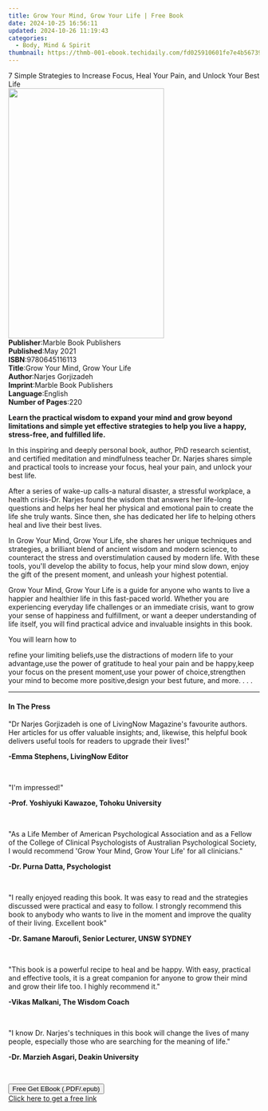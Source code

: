 ```yaml
---
title: Grow Your Mind, Grow Your Life | Free Book
date: 2024-10-25 16:56:11
updated: 2024-10-26 11:19:43
categories:
  - Body, Mind & Spirit
thumbnail: https://thmb-001-ebook.techidaily.com/fd025910601fe7e4b56739397aa93df2d552d24f0d07fcd6836fa95c76613539.jpg
---
```

<main id="book-container">
  <div class="flex flex-col">
    <div class="book-brief flex-1 py-6 px-4 sm:p-6 md:py-10 md:px-8">
      <!-- brief-->
      <div class="book-brief-main">
        7 Simple Strategies to Increase Focus, Heal Your Pain, and Unlock Your
        Best Life
      </div>
    </div>
    <div
      class="book-meta-info flex-1 grid gap-4 col-start-1 col-end-3 row-start-1 sm:mb-6 sm:grid-cols-4 lg:gap-6 lg:col-start-2 lg:row-end-6 lg:row-span-6 lg:mb-0"
    >
      <div
        class="book-meta-info-left place-content-center mt-4 p-4 text-sm leading-6 col-start-2 col-span-2 dark:text-slate-400"
      >
        <img
          class="w-full h-500 object-cover rounded-lg sm:h-255 sm:col-span-2 lg:col-span-full"
          src="https://img-001-ebook.techidaily.com/8aef0a8ae73dcfc390b7c279eac82a4add089824d4b4bd73c63a50dec337a8f4.jpg"
          alt=""
          width="312"
          height="500"
        />
      </div>
      <div
        class="book-meta-info-right mt-2 col-start-1 row-start-2 col-span-3 self-center"
      >
        <!-- meta data  -->
        <div class="flex flex-col px-4 md:px-8">
          <div class="flex-1">
            <strong>Publisher</strong>:<span class="px-2"
              >Marble Book Publishers</span
            >
          </div>
          <div class="flex-1">
            <strong>Published</strong>:<span class="px-2">May 2021</span>
          </div>
          <div class="flex-1">
            <strong>ISBN</strong>:<span class="px-2">9780645116113</span>
          </div>
          <div class="flex-1">
            <strong>Title</strong>:<span class="px-2"
              >Grow Your Mind, Grow Your Life</span
            >
          </div>
          <div class="flex-1">
            <strong>Author</strong>:<span class="px-2">Narjes Gorjizadeh</span>
          </div>
          <div class="flex-1">
            <strong>Imprint</strong>:<span class="px-2"
              >Marble Book Publishers</span
            >
          </div>
          <div class="flex-1">
            <strong>Language</strong>:<span class="px-2">English</span>
          </div>
          <div class="flex-1">
            <strong>Number of Pages</strong>:<span class="px-2">220</span>
          </div>
        </div>
      </div>
    </div>
    <div class="book-description flex-1 py-6 px-4 sm:p-6 md:py-10 md:px-8">
      <div class="book-description-main">
        <div accordion-content="" id="description">
          <p>
            <strong
              >Learn the practical wisdom to expand your mind and grow beyond
              limitations and simple yet effective strategies to help you live a
              happy, stress-free, and fulfilled life.</strong
            >
          </p>
          <p>
            In this inspiring and deeply personal book, author, PhD research
            scientist, and certified meditation and mindfulness teacher Dr.
            Narjes shares simple and practical tools to increase your focus,
            heal your pain, and unlock your best life.
          </p>
          <p>
            After a series of wake-up calls-a natural disaster, a stressful
            workplace, a health crisis-Dr. Narjes found the wisdom that answers
            her life-long questions and helps her heal her physical and
            emotional pain to create the life she truly wants. Since then, she
            has dedicated her life to helping others heal and live their best
            lives.
          </p>
          <p>
            In Grow Your Mind, Grow Your Life, she shares her unique techniques
            and strategies, a brilliant blend of ancient wisdom and modern
            science, to counteract the stress and overstimulation caused by
            modern life. With these tools, you'll develop the ability to focus,
            help your mind slow down, enjoy the gift of the present moment, and
            unleash your highest potential.
          </p>
          <p>
            Grow Your Mind, Grow Your Life is a guide for anyone who wants to
            live a happier and healthier life in this fast-paced world. Whether
            you are experiencing everyday life challenges or an immediate
            crisis, want to grow your sense of happiness and fulfillment, or
            want a deeper understanding of life itself, you will find practical
            advice and invaluable insights in this book.
          </p>
          <p>You will learn how to</p>
          refine your limiting beliefs,use the distractions of modern life to
          your advantage,use the power of gratitude to heal your pain and be
          happy,keep your focus on the present moment,use your power of
          choice,strengthen your mind to become more positive,design your best
          future, and more. . . .
        </div>
        <div class="accordion-fader"></div>
      </div>
    </div>
    <div class="book-excerpts flex-1 py-6 px-4 sm:p-6 md:py-10 md:px-8">
      <!-- excerpts-->
      <div class="book-excerpts-main">
        <hr />
        <h4 class="placeholder placeholder-heading">
          <span>In The Press</span>
        </h4>
        <p></p>
        <p>
          "Dr Narjes Gorjizadeh is one of LivingNow Magazine's favourite
          authors. Her articles for us&nbsp;offer valuable&nbsp;insights; and,
          likewise, this&nbsp;helpful&nbsp;book delivers useful tools for
          readers to upgrade their lives!"
        </p>
        <p><strong>-Emma Stephens, LivingNow Editor</strong></p>
        <p><br /></p>
        <p>"I'm impressed!"&nbsp;</p>
        <p><strong>-Prof. Yoshiyuki Kawazoe, Tohoku University</strong></p>
        <p><br /></p>
        <p>
          "As a Life Member of American Psychological Association and as a
          Fellow of the College of Clinical Psychologists of Australian
          Psychological Society, I would recommend 'Grow Your Mind, Grow Your
          Life' for all clinicians."
        </p>
        <p><strong>-Dr. Purna Datta, Psychologist</strong></p>
        <p><br /></p>
        <p>
          "I really enjoyed reading this book. It was easy to read and the
          strategies discussed were practical and easy to follow. I strongly
          recommend this book to anybody who wants to live in the moment and
          improve the quality of their living. Excellent book"&nbsp;
        </p>
        <p>
          <strong>-Dr. Samane Maroufi, Senior Lecturer, UNSW SYDNEY</strong>
        </p>
        <p><br /></p>
        <p>
          "This book is a powerful recipe to heal and be happy. With easy,
          practical and effective tools, it is a great companion for anyone to
          grow their mind and grow their life too. I highly recommend it."
        </p>
        <p><strong>-Vikas Malkani, The Wisdom Coach</strong></p>
        <p><br /></p>
        <p>
          "I know Dr. Narjes's techniques in this book will change the lives of
          many people, especially those who are searching for the meaning of
          life."
        </p>
        <p><strong>-Dr. Marzieh Asgari, Deakin University</strong></p>
        <p><br /></p>
        <p></p>
      </div>
    </div>
    <div
      class="book-about-author flex-1 py-6 px-4 sm:p-6 md:py-10 md:px-8"
    ></div>
    <div class="book-free-get flex-1 py-6 px-4 sm:p-6 md:py-10 md:px-8">
      <button
        id="btn-free-get"
        class="bg-blue-500 hover:bg-blue-700 text-white font-bold py-2 px-4 rounded"
      >
        Free Get EBook (.PDF/.epub)
      </button>
      <div id="countdown-display" class="px-2 text-lg mt-2"></div>
      <a
        id="free-link"
        class="hidden bg-blue-500 hover:bg-blue-700 text-white font-bold py-2 px-4 rounded"
        href="https://www.ebooks.com/en-us/book/210282131/grow-your-mind-grow-your-life/narjes-gorjizadeh/"
        target="_blank"
        >Click here to get a free link</a
      >
    </div>
    <script>
      let countdownTime = 0;
      let countdownInterval = null;
      document
        .getElementById('btn-free-get')
        .addEventListener('click', startCountdown);
      function startCountdown() {
        countdownTime = new Date().getTime() + 60000 * 3;
        countdownInterval = setInterval(updateCountdown, 1000);
        document.getElementById('btn-free-get').disabled = true;
        document
          .getElementById('btn-free-get')
          .classList.add('bg-gray-500', 'cursor-not-allowed');
      }
      function updateCountdown() {
        let currentTime = new Date().getTime();
        let timeLeft = countdownTime - currentTime;
        let secondsLeft = Math.floor(timeLeft / 1000);
        document.getElementById('countdown-display').innerHTML =
          `Remaining time: ${secondsLeft} seconds.`;
        if (secondsLeft <= 0) {
          clearInterval(countdownInterval);
          document.getElementById('btn-free-get').classList.add('hidden');
          document.getElementById('free-link').classList.remove('hidden');
          document.getElementById('countdown-display').innerHTML = '';
        }
      }
    </script>
  </div>
</main>
